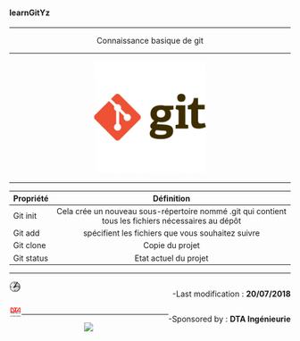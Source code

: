 #### learnGitYz
***
<p align="center">
	Connaissance basique de git
</p>


***
<p align="center">
 <img src="/images/git-logo.jpg" height="200px" alt="logogit">
</p>

***

| Propriété        | Définition    
| ------------- |:-------------:|
| Git init      | Cela crée un nouveau sous-répertoire nommé .git qui contient tous les fichiers nécessaires au dépôt | 
| Git add     | spécifient les fichiers que vous souhaitez suivre    | 
| Git clone | Copie du projet      | 
| Git status | Etat actuel du projet      | 


***
<div>
	<img src="/images/icones/heure.png " style="background-color: red; float: left" height="20px" alt="heure">
	<p style="float: right">  -Last modification : <strong>20/07/2018 </strong> </p>
</div>
<div style="clear:both">
	<img src="/images/icones/dta.png" style="float: left" height="20px" alt="dta" >
	<p style="float: right">  -Sponsored by : <strong>DTA Ingénieurie</strong> </p>
</div>

***
<p align="center">
	<img src="https://media.giphy.com/media/hsqTki3l13fYA/giphy.gif" >
</p>
